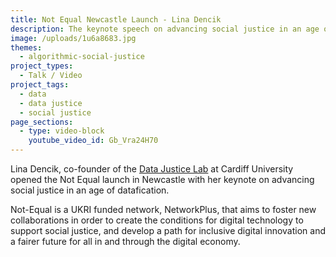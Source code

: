 ```yaml
---
title: Not Equal Newcastle Launch - Lina Dencik
description: The keynote speech on advancing social justice in an age of datafication.
image: /uploads/1u6a8683.jpg
themes:
  - algorithmic-social-justice
project_types:
  - Talk / Video
project_tags:
  - data
  - data justice
  - social justice
page_sections:
  - type: video-block
    youtube_video_id: Gb_Vra24H70
---
```

Lina Dencik, co-founder of the [Data Justice Lab](https://datajusticelab.org/) at Cardiff University opened the Not Equal launch in Newcastle with her keynote on advancing social justice in an age of datafication.

Not-Equal is a UKRI funded network, NetworkPlus, that aims to foster new collaborations in order to create the conditions for digital technology to support social justice, and develop a path for inclusive digital innovation and a fairer future for all in and through the digital economy.